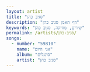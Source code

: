 ```yaml
---
layout: artist
title: "סגיב כהן"
description: "דף האמן סגיב כהן"
keywords: "שירים, מוזיקה, סגיב כהן"
permalink: /artists/סגיב-כהן/
songs:
  - number: "59810"
    name: "אני היום"
    album: "סינגלים"
    artist: "סגיב כהן"
---
```

